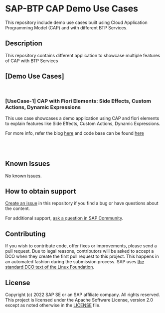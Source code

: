 # SAP-BTP CAP Demo Use Cases
This repository include demo use cases built using Cloud Application Programming Model (CAP) and with different BTP Services.

## Description
This repository contains different application to showcase multiple features of CAP with BTP Services

## **[Demo Use Cases]**
<br />

### **[UseCase-1] CAP with Fiori Elements: Side Effects, Custom Actions, Dynamic Expressions**
This use case showcases a demo application using CAP and fiori elements to explain features like Side Effects, Custom Actions, Dynamic Expressions.

For more info, refer the blog [here](https://blogs.sap.com/2022/12/23/cap-with-fiori-elements-side-effects-custom-actions-dynamic-expressions/) and code base can be found [here](./cap-fe-se-ca-de/)

<br />
<br />
       

## Known Issues
No known issues.

## How to obtain support
[Create an issue](https://github.com/SAP-samples/btp-cap-demo-usecases/issues) in this repository if you find a bug or have questions about the content.
 
For additional support, [ask a question in SAP Community](https://answers.sap.com/questions/ask.html).

## Contributing
If you wish to contribute code, offer fixes or improvements, please send a pull request. Due to legal reasons, contributors will be asked to accept a DCO when they create the first pull request to this project. This happens in an automated fashion during the submission process. SAP uses [the standard DCO text of the Linux Foundation](https://developercertificate.org/).

## License
Copyright (c) 2022 SAP SE or an SAP affiliate company. All rights reserved. This project is licensed under the Apache Software License, version 2.0 except as noted otherwise in the [LICENSE](https://github.com/SAP-samples/btp-cap-demo-usecases/blob/main/LICENSE) file.

